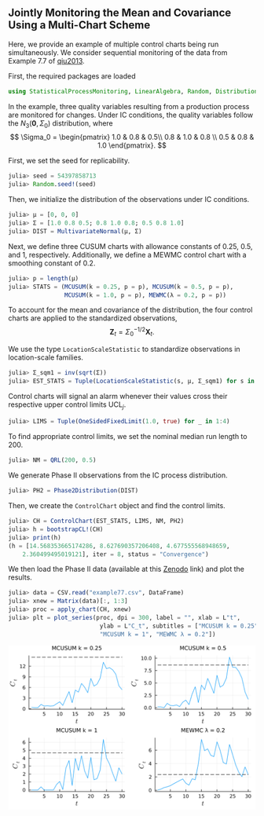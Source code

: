 
## Jointly Monitoring the Mean and Covariance Using a Multi-Chart Scheme

Here, we provide an example of multiple control charts being run simultaneously. We consider sequential monitoring of the data from Example 7.7 of [qiu2013](@citet).

First, the required packages are loaded
```julia
using StatisticalProcessMonitoring, LinearAlgebra, Random, Distributions, CSV, DataFrames, Plots
```

In the example, three quality variables resulting from a production process are monitored for changes. Under IC conditions, the quality variables follow the $N_3(\bm{0}, \Sigma_0)$ distribution, where
$$
  \Sigma_0 = \begin{pmatrix}
    1.0  & 0.8 & 0.5\\
    0.8 & 1.0 & 0.8 \\
    0.5 & 0.8 & 1.0
  \end{pmatrix}.
$$

First, we set the seed for replicability.

```julia
julia> seed = 54397858713
julia> Random.seed!(seed)
```

Then, we initialize the distribution of the observations under IC conditions.

```julia
julia> μ = [0, 0, 0]
julia> Σ = [1.0 0.8 0.5; 0.8 1.0 0.8; 0.5 0.8 1.0]
julia> DIST = MultivariateNormal(μ, Σ)
```

Next, we define three CUSUM charts with allowance constants of 0.25, 0.5, and 1, respectively. Additionally, we define a MEWMC control chart with a smoothing constant of 0.2.

```julia
julia> p = length(μ)
julia> STATS = (MCUSUM(k = 0.25, p = p), MCUSUM(k = 0.5, p = p),
                MCUSUM(k = 1.0, p = p), MEWMC(λ = 0.2, p = p))
```

To account for the mean and covariance of the distribution, the four control charts are applied to the standardized observations,
$$
  \bm{Z}_t = \Sigma_0^{-1 / 2}\bm{X}_t.
$$

We use the type `LocationScaleStatistic` to standardize observations in location-scale families.

```julia
julia> Σ_sqm1 = inv(sqrt(Σ))
julia> EST_STATS = Tuple(LocationScaleStatistic(s, μ, Σ_sqm1) for s in STATS)
```

Control charts will signal an alarm whenever their values cross their respective upper control limits $\text{UCL}_j$.

```julia
julia> LIMS = Tuple(OneSidedFixedLimit(1.0, true) for _ in 1:4)
```

To find appropriate control limits, we set the nominal median run length to 200.

```julia
julia> NM = QRL(200, 0.5)
```

We generate Phase II observations from the IC process distribution.

```julia
julia> PH2 = Phase2Distribution(DIST)
```

Then, we create the `ControlChart` object and find the control limits.

```julia
julia> CH = ControlChart(EST_STATS, LIMS, NM, PH2)
julia> h = bootstrapCL!(CH)
julia> print(h)
(h = [14.568353665174286, 8.627690357206408, 4.677555568948659,
    2.360499495019121], iter = 8, status = "Convergence")
```

We then load the Phase II data (available at this [Zenodo](https://zenodo.org/records/10683050) link) and plot the results.

```julia
julia> data = CSV.read("example77.csv", DataFrame)
julia> xnew = Matrix(data)[:, 1:3]
julia> proc = apply_chart(CH, xnew)
julia> plt = plot_series(proc, dpi = 300, label = "", xlab = L"t",
                          ylab = L"C_t", subtitles = ["MCUSUM k = 0.25", "MCUSUM k = 0.5",
                          "MCUSUM k = 1", "MEWMC λ = 0.2"])
```

![](./figures/example-multiple-mean-covariance.png)
